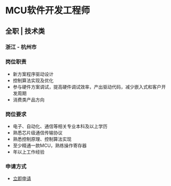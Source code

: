 
# MCU软件开发工程师
## 全职  |  技术类
### 浙江 - 杭州市

### 岗位职责
- 新方案程序驱动设计
- 控制算法实现及优化
- 参与硬件方案调试，提高硬件调试效率，产出驱动代码，减少嵌入式和客户开发周期
- 消费类产品方向
### 岗位要求
- 电子、自动化、通信等相关专业本科及以上学历
- 熟悉芯片级通信传输协议
- 熟悉控制原理、控制算法实现
- 至少精通一款MCU，熟练操作寄存器
- 年以上工作经验
### 申请方式
- <a href="mailto:hr@tuya.com?subject=求职简历-MCU软件开发工程师-来自GitHub">立即申请</a>